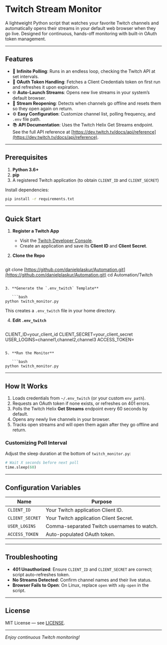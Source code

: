 # Twitch Stream Monitor

A lightweight Python script that watches your favorite Twitch channels and automatically opens their streams in your default web browser when they go live. Designed for continuous, hands-off monitoring with built-in OAuth token management.

---

## Features

* 🔄 **Infinite Polling**: Runs in an endless loop, checking the Twitch API at set intervals.
* 🔑 **OAuth Token Handling**: Fetches a Client Credentials token on first run and refreshes it upon expiration.
* 🌐 **Auto-Launch Streams**: Opens new live streams in your system’s default browser.
* 🔁 **Stream Reopening**: Detects when channels go offline and resets them so they open again on return.
* ⚙️ **Easy Configuration**: Customize channel list, polling frequency, and `.env` file path.
* 📚 **API Documentation**: Uses the Twitch Helix Get Streams endpoint. See the full API reference at [https://dev.twitch.tv/docs/api/reference](https://dev.twitch.tv/docs/api/reference).

---

## Prerequisites

1. **Python 3.6+**
2. **pip**
3. A registered Twitch application (to obtain `CLIENT_ID` and `CLIENT_SECRET`)

Install dependencies:

```bash
pip install -r requirements.txt
```

---

## Quick Start

1. **Register a Twitch App**

   * Visit the [Twitch Developer Console](https://dev.twitch.tv/console/apps).
   * Create an application and save its **Client ID** and **Client Secret**.

2. **Clone the Repo**

   ```bash
   ```

git clone [https://github.com/danielplaskur/Automation.git](https://github.com/danielplaskur/Automation.git)
cd Automation/Twitch

````

3. **Generate the `.env_twitch` Template**

   ```bash
python twitch_monitor.py
````

This creates a `.env_twitch` file in your home directory.

4. **Edit `.env_twitch`**

   ```dotenv
   ```

CLIENT\_ID=your\_client\_id
CLIENT\_SECRET=your\_client\_secret
USER\_LOGINS=channel1,channel2,channel3
ACCESS\_TOKEN=

````

5. **Run the Monitor**

   ```bash
python twitch_monitor.py
````

---

## How It Works

1. Loads credentials from `~/.env_twitch` (or your custom `env_path`).
2. Requests an OAuth token if none exists, or refreshes on 401 errors.
3. Polls the Twitch Helix **Get Streams** endpoint every 60 seconds by default.
4. Opens any newly live channels in your browser.
5. Tracks open streams and will open them again after they go offline and return.

### Customizing Poll Interval

Adjust the sleep duration at the bottom of `twitch_monitor.py`:

```python
# Wait X seconds before next poll
time.sleep(60)
```

---

## Configuration Variables

| Name            | Purpose                                    |
| --------------- | ------------------------------------------ |
| `CLIENT_ID`     | Your Twitch application Client ID.         |
| `CLIENT_SECRET` | Your Twitch application Client Secret.     |
| `USER_LOGINS`   | Comma-separated Twitch usernames to watch. |
| `ACCESS_TOKEN`  | Auto-populated OAuth token.                |

---

## Troubleshooting

* **401 Unauthorized**: Ensure `CLIENT_ID` and `CLIENT_SECRET` are correct; script auto-refreshes token.
* **No Streams Detected**: Confirm channel names and their live status.
* **Browser Fails to Open**: On Linux, replace `open` with `xdg-open` in the script.

---

## License

MIT License — see [LICENSE](../LICENSE).

---

*Enjoy continuous Twitch monitoring!*
